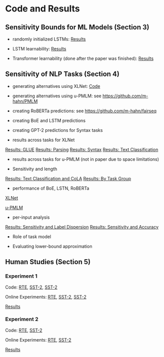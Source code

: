 # Code and Results

## Sensitivity Bounds for ML Models (Section 3)

* randomly initialized LSTMs: [Results](code/learnability/output/lstm-init-s1.pdf)

* LSTM learnability: [Results](code/learnability/output/learnability3_together.pdf)

* Transformer learnability (done after the paper was finished): [Results](code/learnability/output/learnability3_together_Transformer.pdf)

## Sensitivity of NLP Tasks (Section 4)

* generating alternatives using XLNet: [Code](code/xlnet)

* generating alternatives using u-PMLM: see https://github.com/m-hahn/PMLM

* creating RoBERTa predictions: see https://github.com/m-hahn/fairseq

* creating BoE and LSTM predictions

* creating GPT-2 predictions for Syntax tasks

* results across tasks for XLNet

[Results: GLUE](code/analyze/joint_GLUE.pdf)
[Results: Parsing](code/analyze/joint_Parsing.pdf)
[Results: Syntax](code/analyze/joint_Syntax.pdf)
[Results: Text Classification](code/analyze/joint_textclas.pdf)

* results across tasks for u-PMLM (not in paper due to space limitations)

* Sensitivity and length

[Results: Text Classification and CoLA](code/analyze/byLength_s1ensitivity_textclas_cola.pdf)
[Results: By Task Group](code/analyze/byLength_s1ensitivity_textclas_glue.pdf)

* performance of BoE, LSTN, RoBERTa

[XLNet](code/analyze/s1ensitivity-accuracy-grid.pdf)
        
[u-PMLM](code/analyze/s1ensitivity-accuracy-grid-pmlm.pdf)

* per-input analysis

[Results: Sensitivity and Label Dispersion](code/perExample/outputs/subspans_s1ensitivity_rev.pdf)
[Results: Sensitivity and Accuracy](code/perExample/outputs/s1ensitivity_accuracy_roberta-cbow-lstm.pdf)

* Role of task model

* Evaluating lower-bound approximation

## Human Studies (Section 5)

### Experiment 1

Code: [RTE](experiments/100-rte), [SST-2](experiments/200-sst2), [SST-2](experiments/200b-sst2)

Online Experiments: [RTE](https://stanford.edu/~mhahn2/experiments/Robustness-Low-Synergy-and-Cheap-Computation/experiments/100-rte/order-preference.html), [SST-2](https://stanford.edu/~mhahn2/experiments/Robustness-Low-Synergy-and-Cheap-Computation/experiments/200-sst2/order-preference.html), [SST-2](https://stanford.edu/~mhahn2/experiments/Robustness-Low-Synergy-and-Cheap-Computation/experiments/200b-sst2/order-preference.html)

[Results](experiments/100-rte/Submiterator-master/figures/rte_sst_sensitivities_expt1.pdf)

### Experiment 2
Code: [RTE](experiments/102-rte), [SST-2](experiments/202-sst2)

Online Experiments: [RTE](https://stanford.edu/~mhahn2/experiments/Robustness-Low-Synergy-and-Cheap-Computation/experiments/102-rte/order-preference.html), [SST-2](https://stanford.edu/~mhahn2/experiments/Robustness-Low-Synergy-and-Cheap-Computation/experiments/202-sst2/order-preference.html)

[Results](experiments/102-rte/Submiterator-master/figures/sensitivity-changes-sst2-rte.pdf)

